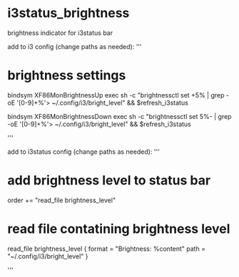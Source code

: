 # i3status_brightness
brightness indicator for i3status bar


add to i3 config (change paths as needed):
'''
# brightness settings
bindsym XF86MonBrightnessUp exec sh -c "brightnessctl set +5% | grep -oE '[0-9]+%'> ~/.config/i3/bright_level" && $refresh_i3status

bindsym XF86MonBrightnessDown exec sh -c "brightnessctl set 5%- | grep -oE '[0-9]+%'> ~/.config/i3/bright_level" && $refresh_i3status

'''


add to i3status config (change paths as needed):
'''
# add brightness level to status bar
order += "read_file brightness_level"

# read file contatining brightness level
read_file brightness_level {
         format = "Brightness: %content"
         path = "~/.config/i3/bright_level" 
}

'''
